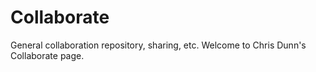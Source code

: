 # Collaborate
General collaboration repository, sharing, etc.
Welcome to Chris Dunn's Collaborate page.
